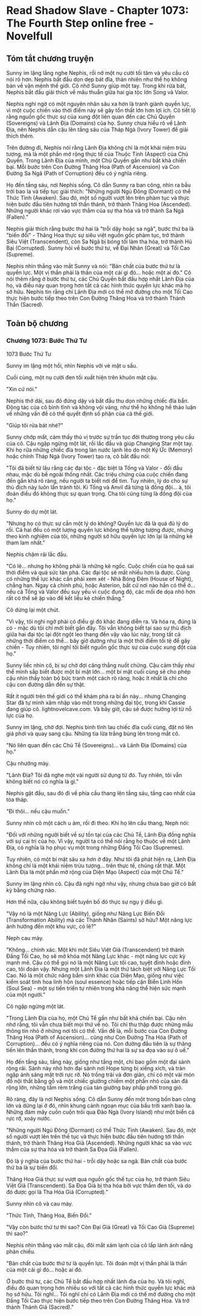 # Read Shadow Slave - Chapter 1073: The Fourth Step online free - Novelfull

## Tóm tắt chương truyện

Sunny im lặng lắng nghe Nephis, rồi nở một nụ cười tối tăm và yêu cầu cô nói rõ hơn. Nephis bắt đầu dọn dẹp bát đĩa, thản nhiên như thể họ không bàn về vận mệnh thế giới. Cô nhờ Sunny giúp một tay. Trong khi rửa bát, Nephis bắt đầu giải thích về mâu thuẫn giữa hai gia tộc lớn Song và Valor.

Nephis nghi ngờ có một nguyên nhân sâu xa hơn là tranh giành quyền lực, vì một cuộc chiến vào thời điểm này sẽ gây tổn thất lớn hơn lợi ích. Cô tiết lộ rằng nguồn gốc thực sự của xung đột liên quan đến các Chủ Quyền (Sovereigns) và Lãnh Địa (Domains) của họ. Sunny chưa hiểu rõ về Lãnh Địa, nên Nephis dẫn cậu lên tầng sáu của Tháp Ngà (Ivory Tower) để giải thích thêm.

Trên đường đi, Nephis nói rằng Lãnh Địa không chỉ là một khái niệm trừu tượng, mà là một phần mở rộng thực tế của Thuộc Tính (Aspect) của Chủ Quyền. Trong Lãnh Địa của mình, một Chủ Quyền gần như bất khả chiến bại. Mỗi bước trên Con Đường Thăng Hoa (Path of Ascension) và Con Đường Sa Ngã (Path of Corruption) đều có ý nghĩa riêng.

Họ đến tầng sáu, nơi Nephis sống. Cô dẫn Sunny ra ban công, nhìn ra bầu trời bao la và tiếp tục giải thích: "Những người Ngủ Đông (Dormant) có thể Thức Tỉnh (Awaken). Sau đó, một số người vượt lên trên phàm tục và thực hiện bước đầu tiên hướng tới thần thánh, trở thành Thăng Hoa (Ascended). Những người khác rơi vào vực thẳm của sự tha hóa và trở thành Sa Ngã (Fallen)."

Nephis giải thích rằng bước thứ hai là "trỗi dậy hoặc sa ngã", bước thứ ba là "biến đổi" - Thăng Hoa thực sự siêu việt nguồn gốc phàm tục, trở thành Siêu Việt (Transcendent), còn Sa Ngã bị bóng tối làm tha hóa, trở thành Hủ Bại (Corrupted). Sunny hỏi về bước thứ tư, về Đại Nhân (Great) và Tối Cao (Supreme).

Nephis nhìn thẳng vào mắt Sunny và nói: "Bản chất của bước thứ tư là quyền lực. Một vị thần phải là thần của một cái gì đó... hoặc một ai đó." Cô nói thêm rằng ở bước thứ tư, các Chủ Quyền bắt đầu hợp nhất Lãnh Địa của họ, và điều này quan trọng hơn tất cả các hình thức quyền lực khác mà họ sở hữu. Nephis tin rằng chỉ Lãnh Địa mới có thể mở đường cho một Tối Cao thực hiện bước tiếp theo trên Con Đường Thăng Hoa và trở thành Thánh Thần (Sacred).

## Toàn bộ chương

### Chương 1073: Bước Thứ Tư

1073 Bước Thứ Tư

Sunny im lặng một hồi, nhìn Nephis với vẻ mặt u sầu.

Cuối cùng, một nụ cười đen tối xuất hiện trên khuôn mặt cậu.

"Xin cứ nói."

Nephis thở dài, sau đó đứng dậy và bắt đầu thu dọn những chiếc đĩa bẩn. Động tác của cô bình tĩnh và không vội vàng, như thể họ không hề thảo luận về những vấn đề có thể quyết định số phận của cả thế giới.

"Giúp tôi rửa bát nhé?"

Sunny chớp mắt, cảm thấy thú vị trước sự trần tục đời thường trong yêu cầu của cô. Cậu ngập ngừng một lát, rồi lắc đầu và giúp Changing Star một tay. Khi họ rửa những chiếc đĩa trong làn nước lạnh lẽo do một Ký Ức (Memory) hoặc chính Tháp Ngà (Ivory Tower) tạo ra, cô bắt đầu nói:

"Tôi đã biết từ lâu rằng các đại tộc - đặc biệt là Tống và Valor - đối đầu nhau, mặc dù bề ngoài thống nhất. Các triệu chứng của cuộc chiến đang đến gần khá rõ ràng, nếu người ta biết nơi để tìm. Tuy nhiên, lý do cho sự thù địch này luôn lẩn tránh tôi. Ki Tống và Anvil đã từng là đồng đội... à, tôi đoán điều đó không thực sự quan trọng. Cha tôi cũng từng là đồng đội của họ."

Sunny do dự một lát.

"Nhưng họ có thực sự cần một lý do không? Quyền lực đã là quá đủ lý do rồi. Cả hai đều có một lượng quyền lực không thể tưởng tượng được, nhưng theo kinh nghiệm của tôi, những người sở hữu quyền lực lớn lại là những kẻ tham lam nhất."

Nephis chậm rãi lắc đầu.

"Có lẽ... nhưng họ không phải là những kẻ ngốc. Cuộc chiến của họ quá sai thời điểm và quá sức tàn phá. Các đại tộc sẽ mất nhiều hơn là được. Cũng có những thế lực khác cần phải xem xét - Nhà Bóng Đêm (House of Night), chẳng hạn. Ngay cả chính phủ, hoặc Asterion, bất cứ nơi nào hắn có thể ở... nếu cả Tống và Valor đều suy yếu vì cuộc đụng độ, các mối đe dọa nhỏ hơn rất có thể sẽ ập vào để kết liễu kẻ chiến thắng."

Cô dừng lại một chút.

"Vì vậy, tôi nghi ngờ phải có điều gì đó khác đang diễn ra. Và hóa ra, đúng là có - mặc dù tôi chỉ mới biết gần đây. Tôi vẫn không biết tại sao sự thù địch giữa hai đại tộc lại đột ngột leo thang đến vậy vào lúc này, trong tất cả những thời điểm có thể... bây giờ dường như là một thời điểm tồi tệ để gây chiến - Tuy nhiên, tôi nghĩ tôi biết nguồn gốc thực sự của cuộc xung đột của họ."

Sunny liếc nhìn cô, bị sự chờ đợi căng thẳng nuốt chửng. Cậu cảm thấy như thể mình sắp biết được một bí mật lớn... một bí mật cuối cùng sẽ cho phép cậu nhìn thấy toàn bộ bức tranh một cách rõ ràng, hoặc ít nhất là chỉ cho cậu con đường dẫn đến sự thật.

Rất ít người trên thế giới có thể khám phá ra bí ẩn này... nhưng Changing Star đã tự mình xâm nhập vào một trong những đại tộc, trong khi Cassie đang giúp cô. lіghtnоvеlcavе․соm. Và bây giờ, cậu sẽ được hưởng lợi từ nỗ lực của họ.

Sunny im lặng, chờ đợi. Nephis bình tĩnh lau chiếc đĩa cuối cùng, đặt nó lên giá phơi và quay sang cậu. Những tia lửa trắng bùng lên trong mắt cô.

"Nó liên quan đến các Chủ Tể (Sovereigns)... và Lãnh Địa (Domains) của họ."

Cậu nhướng mày.

"Lãnh Địa? Tôi đã nghe một vài người sử dụng từ đó. Tuy nhiên, tôi vẫn không biết nó có nghĩa là gì."

Nephis gật đầu, sau đó đi về phía cầu thang lên tầng sáu, tầng cao nhất của tòa tháp.

"Đi thôi... nếu cậu muốn."

Sunny nhìn cô một cách u ám, rồi đi theo. Khi họ lên cầu thang, Neph nói:

"Đối với những người biết về sự tồn tại của các Chủ Tể, Lãnh Địa đồng nghĩa với sự cai trị của họ. Vì vậy, người ta có thể nói rằng họ thuộc về một Lãnh Địa, có nghĩa là họ phục vụ một trong những Đấng Tối Cao (Supremes).

Tuy nhiên, có một bí mật sâu xa hơn ở đây. Như tôi đã phát hiện ra, Lãnh Địa không chỉ là một khái niệm trừu tượng... trên thực tế, chúng rất thật. Một Lãnh Địa là một phần mở rộng của Diện Mạo (Aspect) của một Chủ Tể."

Sunny im lặng nhìn cô. Cậu đã nghi ngờ như vậy, nhưng chưa bao giờ có bất kỳ bằng chứng nào.

Hơn thế nữa, cậu không biết tuyên bố đó thực sự ngụ ý điều gì.

"Vậy nó là một Năng Lực (Ability), giống như Năng Lực Biến Đổi (Transformation Ability) mà các Thánh Nhân (Saints) sở hữu? Một năng lực ảnh hưởng đến một khu vực, có lẽ?"

Neph cau mày.

"Không... chính xác. Một khi một Siêu Việt Giả (Transcendent) trở thành Đấng Tối Cao, họ sẽ mở khóa một Năng Lực khác - một năng lực cực kỳ mạnh mẽ. Cậu có thể gọi nó là một Năng Lực tối cao, tuyệt đỉnh hoặc đỉnh cao, tôi đoán vậy. Nhưng một Lãnh Địa là một thứ tách biệt với Năng Lực Tối Cao. Nó là một chức năng bẩm sinh khác của Diện Mạo, giống như việc kiểm soát tinh hoa linh hồn (soul essence) hoặc tiếp cận Biển Linh Hồn (Soul Sea) - một sự tiến triển tự nhiên trong khả năng thể hiện sức mạnh của một người."

Cô ngập ngừng một lát.

"Trong Lãnh Địa của họ, một Chủ Tể gần như bất khả chiến bại. Cậu nên nhớ rằng, tôi vẫn chưa biết mọi thứ về nó. Tôi chỉ thu thập được những mẩu thông tin nhỏ ở những nơi tôi có thể. Vấn đề là, mỗi bước của Con Đường Thăng Hoa (Path of Ascension)... cũng như Con Đường Tha Hóa (Path of Corruption)... đều có ý nghĩa riêng của nó. Con đường đầu tiên là sự thăng tiến lên thần thánh, trong khi con đường thứ hai là sự sa đọa vào sự ô uế."

Họ đến tầng sáu, tầng này, giống như tầng một, chỉ bao gồm một đại sảnh rộng rãi. Sảnh này nhỏ hơn đại sảnh nơi Hope từng bị xiềng xích, và tràn ngập ánh sáng mặt trời rực rỡ. Nó trống trải và đơn giản, chỉ có một vài món đồ nội thất bằng gỗ và một chiếc giường chiếm một phần nhỏ của sàn đá rộng lớn, những tấm rèm trắng của tán giường bay phấp phới trong gió.

Rõ ràng, đây là nơi Nephis sống. Cô dẫn Sunny đến một trong bốn ban công lớn và dừng lại ở đó, nhìn khung cảnh ngoạn mục của bầu trời xanh bao la. Những đám mây cuồn cuộn trôi qua Đảo Ngà (Ivory Island) như một biển cả rực rỡ, xoáy nước.

"Những người Ngủ Đông (Dormant) có thể Thức Tỉnh (Awaken). Sau đó, một số người vượt lên trên thế tục và thực hiện bước đầu tiên hướng tới thần thánh, trở thành Thăng Hoa Giả (Ascended). Những người khác sa vào vực thẳm của sự tha hóa và trở thành Sa Đọa Giả (Fallen).

Đó là ý nghĩa của bước thứ hai - trỗi dậy hoặc sa ngã. Bản chất của bước thứ ba là sự biến đổi.

Thăng Hoa Giả thực sự vượt qua nguồn gốc thế tục của họ, trở thành Siêu Việt Giả (Transcendent). Sa Đọa Giả bị tha hóa bởi vực thẳm đen tối, và do đó được gọi là Tha Hóa Giả (Corrupted)."

Sunny nhìn cô và cau mày.

"Thức Tỉnh, Thăng Hoa, Biến Đổi."

"Vậy còn bước thứ tư thì sao? Còn Đại Giả (Great) và Tối Cao Giả (Supreme) thì sao?"

Nephis nhìn thẳng vào mắt cậu, đôi mắt xám lạnh của cô lấp lánh ánh nắng phản chiếu.

"Bản chất của bước thứ tư là quyền lực. Tôi đoán một vị thần phải là thần của một cái gì đó... hoặc ai đó.

Ở bước thứ tư, các Chủ Tể bắt đầu hợp nhất lãnh địa của họ. Và tôi nghĩ, điều đó quan trọng hơn nhiều so với tất cả các hình thức quyền lực khác mà họ sở hữu. Tôi nghĩ... Tôi nghĩ chỉ có Lãnh Địa mới có thể mở đường cho một Đấng Tối Cao thực hiện bước tiếp theo trên Con Đường Thăng Hoa. Và trở thành Thánh Giả (Sacred)."